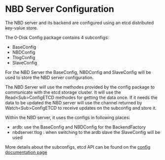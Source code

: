 # NBD Server Configuration

The NBD server and its backend are configured using an etcd distributed key-value store.

The 0-Disk Config package contains 4 subconfigs:

  * BaseConfig
  * NBDConfig
  * TlogConfig
  * SlaveConfig

For the NBD Server the BaseConfig, NBDConfig and SlaveConfig will be used to store the NBD server configuration.

The NBD Server will use the methodes provided by the config package to communicate with the etcd storage cluster. It will use the Read\<Sub\>ConfigETCD methodes for getting the data once. If it needs the data to be updated the NBD server will use the channel returned by Watch\<Sub\>ConfigETCD to receive updates on the subconfig and store it.

Within the NBD server, it uses the configs in following places:
  * ardb: use the BaseConfig and NBDConfig for the BackendFactory
  * nbdserver.tlog : when switching to the ardb slave the SlaveConfig will be used

More details about the subconfigs, etcd API can be found on the [config documentation page][configDoc]

[configDoc]: /docs/config.md